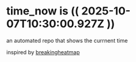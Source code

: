 # time_now is (( 2025-10-07T10:30:00.927Z ))

an automated repo that shows the currnent time

inspired by [breakingheatmap](https://github.com/breakingheatmap/breakingheatmap)
